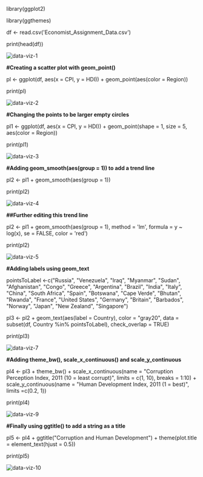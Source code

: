 library(ggplot2)

library(ggthemes)

df <- read.csv('Economist_Assignment_Data.csv')

print(head(df))

![data-viz-1](https://user-images.githubusercontent.com/97744709/210115869-9a143963-30d9-4fd5-bf59-0020522755f5.jpg)



**#Creating a scatter plot with geom_point()**

pl <- ggplot(df, aes(x = CPI, y = HDI)) + geom_point(aes(color = Region))

print(pl)

![data-viz-2](https://user-images.githubusercontent.com/97744709/210116112-0d1f8475-35ad-4e51-901f-6f18bc769d12.jpg)



**#Changing the points to be larger empty circles**

pl1 <- ggplot(df, aes(x = CPI, y = HDI)) + geom_point(shape = 1, size = 5, aes(color = Region))

print(pl1)

![data-viz-3](https://user-images.githubusercontent.com/97744709/210134956-61a39738-418a-4fa7-af03-9094fde7999f.jpg)



**#Adding geom_smooth(aes(group = 1)) to add a trend line**

pl2 <- pl1 + geom_smooth(aes(group = 1))

print(pl2)

![data-viz-4](https://user-images.githubusercontent.com/97744709/210135021-70d42e91-5f9b-46d3-bc42-a1e099985935.jpg)




**##Further editing this trend line**

pl2 <- pl1 + geom_smooth(aes(group = 1), method = 'lm', formula = y ~ log(x), se = FALSE, color = 'red')

print(pl2)

![data-viz-5](https://user-images.githubusercontent.com/97744709/210135108-e8c1d12d-247b-4a81-86bc-8e96724483a9.jpg)



**#Adding labels using geom_text**

pointsToLabel <-c("Russia", "Venezuela", "Iraq", "Myanmar", "Sudan", "Afghanistan", "Congo", "Greece", "Argentina", "Brazil", "India", "Italy", "China", "South Africa", "Spain", "Botswana", "Cape Verde", "Bhutan", "Rwanda", "France", "United States", "Germany", "Britain", "Barbados", "Norway", "Japan", "New Zealand", "Singapore")

pl3 <- pl2 + geom_text(aes(label = Country), color = "gray20", data = subset(df, Country %in% pointsToLabel), check_overlap = TRUE)

print(pl3)

![data-viz-7](https://user-images.githubusercontent.com/97744709/210135569-6b6279cf-598d-4289-a8d6-a7ccefb71b44.jpg)



**#Adding theme_bw(), scale_x_continuous() and scale_y_continuous**

pl4 <- pl3 + theme_bw() + scale_x_continuous(name = "Corruption Perception Index, 2011 (10 = least corrupt)", limits = c(1, 10), breaks = 1:10) + scale_y_continuous(name = "Human Development Index, 2011 (1 = best)", limits =c(0.2, 1))

print(pl4)

![data-viz-9](https://user-images.githubusercontent.com/97744709/210135972-35d70913-73f0-460f-8542-865cb1f0c1c7.jpg)



**#Finally using ggtitle() to add a string as a title**

pl5 <- pl4 + ggtitle("Corruption and Human Development") + theme(plot.title = element_text(hjust = 0.5))

print(pl5)

![data-viz-10](https://user-images.githubusercontent.com/97744709/210136062-45f2915a-126e-4d08-a9c1-c680515a4d80.jpg)
